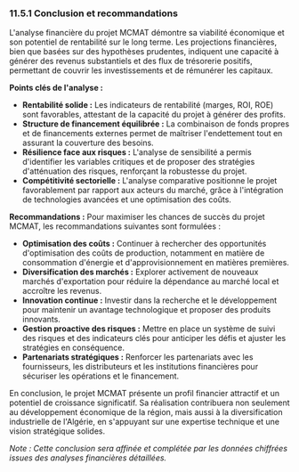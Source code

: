 
### 11.5.1 Conclusion et recommandations

L'analyse financière du projet MCMAT démontre sa viabilité économique et son potentiel de rentabilité sur le long terme. Les projections financières, bien que basées sur des hypothèses prudentes, indiquent une capacité à générer des revenus substantiels et des flux de trésorerie positifs, permettant de couvrir les investissements et de rémunérer les capitaux.

**Points clés de l'analyse :**

*   **Rentabilité solide :** Les indicateurs de rentabilité (marges, ROI, ROE) sont favorables, attestant de la capacité du projet à générer des profits.
*   **Structure de financement équilibrée :** La combinaison de fonds propres et de financements externes permet de maîtriser l'endettement tout en assurant la couverture des besoins.
*   **Résilience face aux risques :** L'analyse de sensibilité a permis d'identifier les variables critiques et de proposer des stratégies d'atténuation des risques, renforçant la robustesse du projet.
*   **Compétitivité sectorielle :** L'analyse comparative positionne le projet favorablement par rapport aux acteurs du marché, grâce à l'intégration de technologies avancées et une optimisation des coûts.

**Recommandations :**
Pour maximiser les chances de succès du projet MCMAT, les recommandations suivantes sont formulées :

*   **Optimisation des coûts :** Continuer à rechercher des opportunités d'optimisation des coûts de production, notamment en matière de consommation d'énergie et d'approvisionnement en matières premières.
*   **Diversification des marchés :** Explorer activement de nouveaux marchés d'exportation pour réduire la dépendance au marché local et accroître les revenus.
*   **Innovation continue :** Investir dans la recherche et le développement pour maintenir un avantage technologique et proposer des produits innovants.
*   **Gestion proactive des risques :** Mettre en place un système de suivi des risques et des indicateurs clés pour anticiper les défis et ajuster les stratégies en conséquence.
*   **Partenariats stratégiques :** Renforcer les partenariats avec les fournisseurs, les distributeurs et les institutions financières pour sécuriser les opérations et le financement.

En conclusion, le projet MCMAT présente un profil financier attractif et un potentiel de croissance significatif. Sa réalisation contribuera non seulement au développement économique de la région, mais aussi à la diversification industrielle de l'Algérie, en s'appuyant sur une expertise technique et une vision stratégique solides.

*Note : Cette conclusion sera affinée et complétée par les données chiffrées issues des analyses financières détaillées.*

